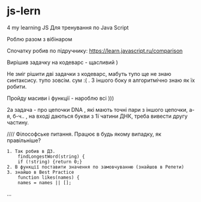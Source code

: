 # js-lern

4 my learning JS Для тренування по Java Script

Роблю разом з вібінаром

Спочатку робив по підручнику: https://learn.javascript.ru/comparison

Вирішив задачку на кодеварс - щасливий )

Не зміг рішити дві задачки з кодеварс, мабуть тупо ще не знаю синтаксису. тупо зовсім. сум :( . З
іншого боку я алгоритмічно знаю як їх робити.

Пройду масиви і функції - нароблю всі )))

2a задача - про цепочки DNA , які мають точні пари з іншого цепочки, а-я, б-ч.. , на вході даються
букви з 1ї чатини ДНК, треба вивести другу частину.

//// Філософське питання. Працює в будь якому випадку, як правільніше?

    1. Так робив в ДЗ.
        findLongestWord(string) {
        if (!string) {return 0;}
    2. В функції поставити значення по замовчуванню (знайшов в Репети)
    3. знайшо в Best Practice
        function likes(names) {
        names = names || [];

...
